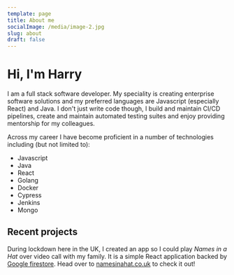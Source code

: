 ```yaml
---
template: page
title: About me
socialImage: /media/image-2.jpg
slug: about
draft: false
---
```



# Hi, I'm Harry

I am a full stack software developer. My speciality is creating enterprise
software solutions and my preferred languages are Javascript (especially React)
and Java. I don't just write code though, I build and maintain CI/CD pipelines,
create and maintain automated testing suites and enjoy providing mentorship for
my colleagues.

Across my career I have become proficient in a number of technologies including
(but not limited to):

- Javascript
- Java
- React
- Golang
- Docker
- Cypress
- Jenkins
- Mongo

## Recent projects

During lockdown here in the UK, I created an app so I could play _Names in a
Hat_ over video call with my family. It is a simple React application backed by
[Google firestore](https://firebase.google.com/docs/firestore/). Head over to
[namesinahat.co.uk](https://namesinahat.co.uk/) to check it out!